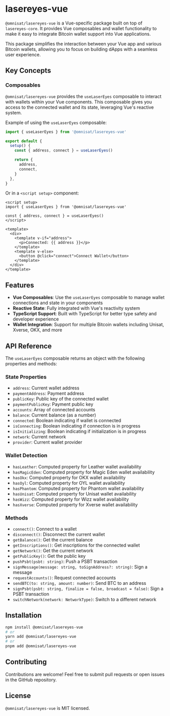 # lasereyes-vue

`@omnisat/lasereyes-vue` is a Vue-specific package built on top of `lasereyes-core`. It provides Vue composables and wallet functionality to make it easy to integrate Bitcoin wallet support into Vue applications.

This package simplifies the interaction between your Vue app and various Bitcoin wallets, allowing you to focus on building dApps with a seamless user experience.

## Key Concepts

### Composables

`@omnisat/lasereyes-vue` provides the `useLaserEyes` composable to interact with wallets within your Vue components. This composable gives you access to the connected wallet and its state, leveraging Vue's reactive system.

Example of using the `useLaserEyes` composable:

```typescript
import { useLaserEyes } from '@omnisat/lasereyes-vue'

export default {
  setup() {
    const { address, connect } = useLaserEyes()

    return {
      address,
      connect,
    }
  },
}
```

Or in a `<script setup>` component:

```vue
<script setup>
import { useLaserEyes } from '@omnisat/lasereyes-vue'

const { address, connect } = useLaserEyes()
</script>

<template>
  <div>
    <template v-if="address">
      <p>Connected: {{ address }}</p>
    </template>
    <template v-else>
      <button @click="connect">Connect Wallet</button>
    </template>
  </div>
</template>
```

## Features

- **Vue Composables**: Use the `useLaserEyes` composable to manage wallet connections and state in your components
- **Reactive State**: Fully integrated with Vue's reactivity system
- **TypeScript Support**: Built with TypeScript for better type safety and developer experience
- **Wallet Integration**: Support for multiple Bitcoin wallets including Unisat, Xverse, OKX, and more

## API Reference

The `useLaserEyes` composable returns an object with the following properties and methods:

### State Properties

- `address`: Current wallet address
- `paymentAddress`: Payment address
- `publicKey`: Public key of the connected wallet
- `paymentPublicKey`: Payment public key
- `accounts`: Array of connected accounts
- `balance`: Current balance (as a number)
- `connected`: Boolean indicating if wallet is connected
- `isConnecting`: Boolean indicating if connection is in progress
- `isInitializing`: Boolean indicating if initialization is in progress
- `network`: Current network
- `provider`: Current wallet provider

### Wallet Detection

- `hasLeather`: Computed property for Leather wallet availability
- `hasMagicEden`: Computed property for Magic Eden wallet availability
- `hasOkx`: Computed property for OKX wallet availability
- `hasOyl`: Computed property for OYL wallet availability
- `hasPhantom`: Computed property for Phantom wallet availability
- `hasUnisat`: Computed property for Unisat wallet availability
- `hasWizz`: Computed property for Wizz wallet availability
- `hasXverse`: Computed property for Xverse wallet availability

### Methods

- `connect()`: Connect to a wallet
- `disconnect()`: Disconnect the current wallet
- `getBalance()`: Get the current balance
- `getInscriptions()`: Get inscriptions for the connected wallet
- `getNetwork()`: Get the current network
- `getPublicKey()`: Get the public key
- `pushPsbt(psbt: string)`: Push a PSBT transaction
- `signMessage(message: string, toSignAddress?: string)`: Sign a message
- `requestAccounts()`: Request connected accounts
- `sendBTC(to: string, amount: number)`: Send BTC to an address
- `signPsbt(psbt: string, finalize = false, broadcast = false)`: Sign a PSBT transaction
- `switchNetwork(network: NetworkType)`: Switch to a different network

## Installation

```bash
npm install @omnisat/lasereyes-vue
# or
yarn add @omnisat/lasereyes-vue
# or
pnpm add @omnisat/lasereyes-vue
```

## Contributing

Contributions are welcome! Feel free to submit pull requests or open issues in the GitHub repository.

## License

`@omnisat/lasereyes-vue` is MIT licensed.
